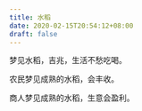 ```yaml
---
title: 水稻
date: 2020-02-15T20:54:12+08:00
draft: false
---
```


梦见水稻，吉兆，生活不愁吃喝。

农民梦见成熟的水稻，会丰收。

商人梦见成熟的水稻，生意会盈利。